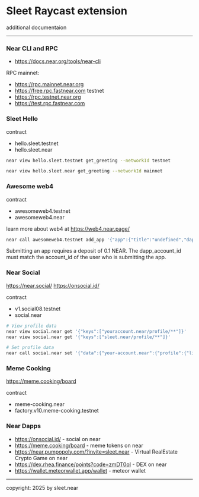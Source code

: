 # Sleet Raycast extension
additional documentaion


---

### Near CLI and RPC

- https://docs.near.org/tools/near-cli

RPC
mainnet:
- https://rpc.mainnet.near.org
- https://free.rpc.fastnear.com
testnet
- https://rpc.testnet.near.org
- https://test.rpc.fastnear.com



### Sleet Hello
contract
- hello.sleet.testnet
- hello.sleet.near

```sh
near view hello.sleet.testnet get_greeting --networkId testnet

near view hello.sleet.near get_greeting --networkId mainnet
```

### Awesome web4
contract
- awesomeweb4.testnet
- awesomeweb4.near

learn more about web4 at https://web4.near.page/

```sh
near call awesomeweb4.testnet add_app '{"app":{"title":"undefined","dapp_account_id":"","categories":["4"],"slug":"undefined","oneliner":"undefined","description":"undefined","logo_url":"undefined"}}' --accountId youraccount.testnet --deposit 0.1
```

Submitting an app requires a deposit of 0.1 NEAR. The dapp_account_id must match the account_id of the user who is submitting the app.




### Near Social
https://near.social/
https://onsocial.id/

contract
- v1.social08.testnet
- social.near


```sh
# View profile data
near view social.near get '{"keys":["youraccount.near/profile/**"]}'
near view social.near get '{"keys":["sleet.near/profile/**"]}'

# Set profile data
near call social.near set '{"data":{"your-account.near":{"profile":{"linktree":{"github":"https://github.com/yourusername","twitter":"https://twitter.com/yourhandle","website":"https://yourwebsite.com"}}}}}' --accountId your-account.near --amount 0.000000000000000000000001
```

### Meme Cooking
https://meme.cooking/board

contract
- meme-cooking.near
- factory.v10.meme-cooking.testnet


### Near Dapps

- https://onsocial.id/ - social on near
- https://meme.cooking/board - meme tokens on near
- https://near.pumpopoly.com/?invite=sleet.near - Virtual RealEstate Crypto Game on near
- https://dex.rhea.finance/points?code=zmDT0oI - DEX on near
- https://wallet.meteorwallet.app/wallet - meteor wallet

---

copyright: 2025 by sleet.near